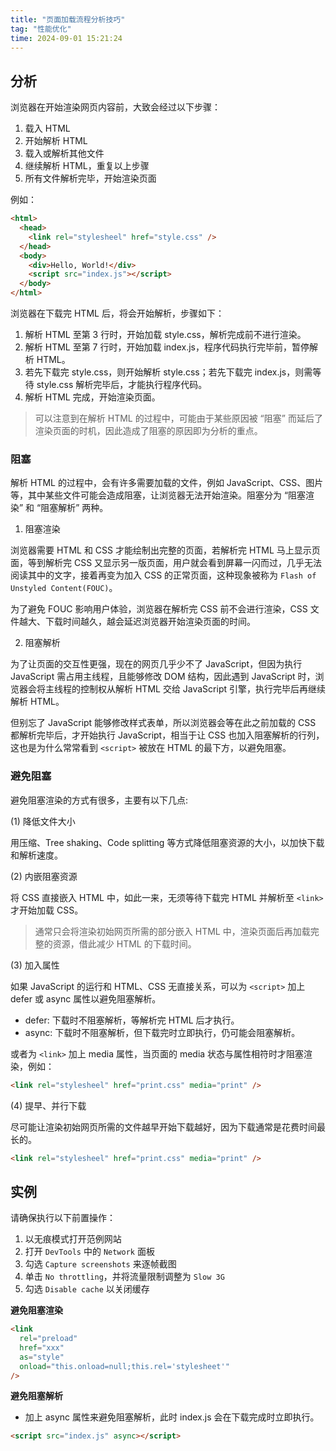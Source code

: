 ```yaml
---
title: "页面加载流程分析技巧"
tag: "性能优化"
time: 2024-09-01 15:21:24
---
```


## 分析

浏览器在开始渲染网页内容前，大致会经过以下步骤：

1. 载入 HTML
2. 开始解析 HTML
3. 载入或解析其他文件
4. 继续解析 HTML，重复以上步骤
5. 所有文件解析完毕，开始渲染页面

例如：

```html
<html>
  <head>
    <link rel="stylesheel" href="style.css" />
  </head>
  <body>
    <div>Hello, World!</div>
    <script src="index.js"></script>
  </body>
</html>
```

浏览器在下载完 HTML 后，将会开始解析，步骤如下：

1. 解析 HTML 至第 3 行时，开始加载 style.css，解析完成前不进行渲染。
2. 解析 HTML 至第 7 行时，开始加载 index.js，程序代码执行完毕前，暂停解析 HTML。
3. 若先下载完 style.css，则开始解析 style.css；若先下载完 index.js，则需等待 style.css 解析完毕后，才能执行程序代码。
4. 解析 HTML 完成，开始渲染页面。

> 可以注意到在解析 HTML 的过程中，可能由于某些原因被 “阻塞” 而延后了渲染页面的时机，因此造成了阻塞的原因即为分析的重点。

### 阻塞

解析 HTML 的过程中，会有许多需要加载的文件，例如 JavaScript、CSS、图片等，其中某些文件可能会造成阻塞，让浏览器无法开始渲染。阻塞分为 “阻塞渲染” 和 “阻塞解析” 两种。

1. 阻塞渲染

浏览器需要 HTML 和 CSS 才能绘制出完整的页面，若解析完 HTML 马上显示页面，等到解析完 CSS 又显示另一版页面，用户就会看到屏幕一闪而过，几乎无法阅读其中的文字，接着再变为加入 CSS 的正常页面，这种现象被称为 `Flash of Unstyled Content(FOUC)`。

为了避免 FOUC 影响用户体验，浏览器在解析完 CSS 前不会进行渲染，CSS 文件越大、下载时间越久，越会延迟浏览器开始渲染页面的时间。

2. 阻塞解析

为了让页面的交互性更强，现在的网页几乎少不了 JavaScript，但因为执行 JavaScript 需占用主线程，且能够修改 DOM 结构，因此遇到 JavaScript 时，浏览器会将主线程的控制权从解析 HTML 交给 JavaScript 引擎，执行完毕后再继续解析 HTML。

但别忘了 JavaScript 能够修改样式表单，所以浏览器会等在此之前加载的 CSS 都解析完毕后，才开始执行 JavaScript，相当于让 CSS 也加入阻塞解析的行列，这也是为什么常常看到 `<script>` 被放在 HTML 的最下方，以避免阻塞。

### 避免阻塞

避免阻塞渲染的方式有很多，主要有以下几点:

(1) 降低文件大小

用压缩、Tree shaking、Code splitting 等方式降低阻塞资源的大小，以加快下载和解析速度。

(2) 内嵌阻塞资源

将 CSS 直接嵌入 HTML 中，如此一来，无须等待下载完 HTML 并解析至 `<link>` 才开始加载 CSS。

> 通常只会将渲染初始网页所需的部分嵌入 HTML 中，渲染页面后再加载完整的资源，借此减少 HTML 的下载时间。

(3) 加入属性

如果 JavaScript 的运行和 HTML、CSS 无直接关系，可以为 `<script>` 加上 defer 或 async 属性以避免阻塞解析。

- defer: 下载时不阻塞解析，等解析完 HTML 后才执行。
- async: 下载时不阻塞解析，但下载完时立即执行，仍可能会阻塞解析。

或者为 `<link>` 加上 media 属性，当页面的 media 状态与属性相符时才阻塞渲染，例如：

```html
<link rel="stylesheel" href="print.css" media="print" />
```

(4) 提早、并行下载

尽可能让渲染初始网页所需的文件越早开始下载越好，因为下载通常是花费时间最长的。

```html
<link rel="stylesheel" href="print.css" media="print" />
```

## 实例

请确保执行以下前置操作：

1. 以无痕模式打开范例网站
2. 打开 `DevTools` 中的 `Network` 面板
3. 勾选 `Capture screenshots` 来逐帧截图
4. 单击 `No throttling`，并将流量限制调整为 `Slow 3G`
5. 勾选 `Disable cache` 以关闭缓存

**避免阻塞渲染**

```html
<link
  rel="preload"
  href="xxx"
  as="style"
  onload="this.onload=null;this.rel='stylesheet'"
/>
```

**避免阻塞解析**

- 加上 async 属性来避免阻塞解析，此时 index.js 会在下载完成时立即执行。

```html
<script src="index.js" async></script>
```

